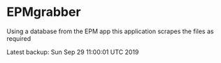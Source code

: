# EPMgrabber
Using a database from the EPM app this application scrapes the files as required


Latest backup: Sun Sep 29 11:00:01 UTC 2019
